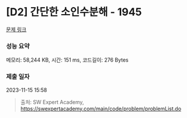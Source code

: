 # [D2] 간단한 소인수분해 - 1945 

[문제 링크](https://swexpertacademy.com/main/code/problem/problemDetail.do?contestProbId=AV5Pl0Q6ANQDFAUq) 

### 성능 요약

메모리: 58,244 KB, 시간: 151 ms, 코드길이: 276 Bytes

### 제출 일자

2023-11-15 15:58



> 출처: SW Expert Academy, https://swexpertacademy.com/main/code/problem/problemList.do